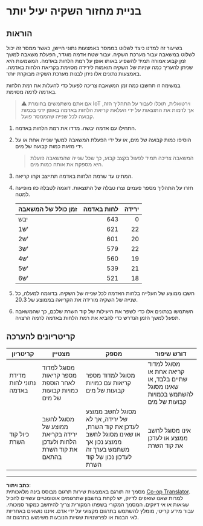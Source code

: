 <!--
CO_OP_TRANSLATOR_METADATA:
{
  "original_hash": "ed0fbd6aed084bfba7d5e2f206968c50",
  "translation_date": "2025-08-27T21:12:39+00:00",
  "source_file": "2-farm/lessons/3-automated-plant-watering/assignment.md",
  "language_code": "he"
}
-->
# בניית מחזור השקיה יעיל יותר

## הוראות

בשיעור זה למדנו כיצד לשלוט בממסר באמצעות נתוני חיישן, כאשר ממסר זה יכול לשלוט במשאבה עבור מערכת השקיה. עבור שטח אדמה מוגדר, הפעלת משאבה למשך זמן קבוע אמורה תמיד להשפיע באותו אופן על רמת הלחות באדמה. המשמעות היא שניתן להעריך כמה שניות של השקיה תואמות לירידה מסוימת בקריאת הלחות באדמה. באמצעות נתונים אלו ניתן לבנות מערכת השקיה מבוקרת יותר.

במשימה זו תחשבו כמה זמן המשאבה צריכה לפעול כדי להעלות את רמת הלחות באדמה לרמה מסוימת.

> ⚠️ אם אתם משתמשים בחומרת IoT וירטואלית, תוכלו לעבור על התהליך הזה, אך לדמות את התוצאות על ידי העלאת קריאת הלחות באדמה באופן ידני בכמות קבועה לכל שנייה שהממסר פועל.

1. התחילו עם אדמה יבשה. מדדו את רמת הלחות באדמה.

1. הוסיפו כמות קבועה של מים, או על ידי הפעלת המשאבה למשך שנייה אחת או על ידי מזיגת כמות קבועה של מים.

    > המשאבה צריכה תמיד לפעול בקצב קבוע, כך שכל שנייה שהמשאבה פועלת היא מספקת את אותה כמות מים.

1. המתינו עד שרמת הלחות באדמה תתייצב וקחו קריאה.

1. חזרו על התהליך מספר פעמים וצרו טבלה של התוצאות. דוגמה לטבלה כזו מופיעה למטה.

    | זמן כולל של המשאבה | לחות באדמה | ירידה |
    | --- | --: | -: |
    | יבש | 643 |  0 |
    | 1ש' | 621 | 22 |
    | 2ש' | 601 | 20 |
    | 3ש' | 579 | 22 |
    | 4ש' | 560 | 19 |
    | 5ש' | 539 | 21 |
    | 6ש' | 521 | 18 |

1. חשבו ממוצע של העלייה בלחות האדמה לכל שנייה של השקיה. בדוגמה למעלה, כל שנייה של השקיה מורידה את הקריאה בממוצע של 20.3.

1. השתמשו בנתונים אלו כדי לשפר את היעילות של קוד השרת שלכם, כך שהמשאבה תפעל למשך הזמן הנדרש כדי להביא את רמת הלחות באדמה לרמה הרצויה.

## קריטריונים להערכה

| קריטריון | מצטיין | מספק | דורש שיפור |
| -------- | ------- | ----- | ----------- |
| מדידת נתוני לחות באדמה | מסוגל למדוד מספר קריאות לאחר הוספת כמויות קבועות של מים | מסוגל למדוד מספר קריאות עם כמויות קבועות של מים | מסוגל למדוד קריאה אחת או שתיים בלבד, או שאינו מסוגל להשתמש בכמויות קבועות של מים |
| כיול קוד השרת | מסוגל לחשב ממוצע של ירידה בקריאת הלחות ולעדכן את קוד השרת בהתאם | מסוגל לחשב ממוצע של ירידה, אך לא לעדכן את קוד השרת, או שאינו מסוגל לחשב ממוצע נכון אך משתמש בערך זה לעדכון נכון של קוד השרת | אינו מסוגל לחשב ממוצע או לעדכן את קוד השרת |

---

**כתב ויתור**:  
מסמך זה תורגם באמצעות שירות תרגום מבוסס בינה מלאכותית [Co-op Translator](https://github.com/Azure/co-op-translator). למרות שאנו שואפים לדיוק, יש לקחת בחשבון שתרגומים אוטומטיים עשויים להכיל שגיאות או אי דיוקים. המסמך המקורי בשפתו המקורית צריך להיחשב כמקור סמכותי. עבור מידע קריטי, מומלץ להשתמש בתרגום מקצועי על ידי אדם. איננו נושאים באחריות לאי הבנות או לפרשנויות שגויות הנובעות משימוש בתרגום זה.